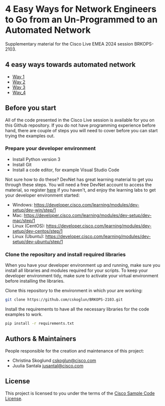 # 4 Easy Ways for Network Engineers to Go from an Un-Programmed to an Automated Network
Supplementary material for the Cisco Live EMEA 2024 session BRKOPS-2103.

## 4 easy ways towards automated network
* [Way 1](/way1)
* [Way 2](/way2)
* [Way 3](/way3)
* [Way_4](/way4)

## Before you start
All of the code presented in the Cisco Live session is available for you on this Github repository. If you do not have programming experience before hand, there are couple of steps you will need to cover before you can start trying the examples out.

### Prepare your developer environment
- Install Python version 3
- Install Git
- Install a code editor, for example Visual Studio Code

Not sure how to do these? DevNet has great learning material to get you through these steps. You will need a free DevNet account to access the material, so register [here](https://developer.cisco.com/) if you haven't, and enjoy the learning labs to get your developer environment started:

* Windows: https://developer.cisco.com/learning/modules/dev-setup/dev-win/step/1
* Mac: https://developer.cisco.com/learning/modules/dev-setup/dev-mac/step/1
* Linux (CentOS): https://developer.cisco.com/learning/modules/dev-setup/dev-centos/step/1
* Linux (Ubuntu): https://developer.cisco.com/learning/modules/dev-setup/dev-ubuntu/step/1

### Clone the repository and install required libraries
When you have your developer environment up and running, make sure you install all libraries and modules required for your scripts. To keep your developer environment tidy, make sure to activate your virtual environment before installing the libraries.

Clone this repository to the environment in which your are working:
```bash
git clone https://github.com/cskoglun/BRKOPS-2103.git
```

Install the requirements to have all the necessary libraries for the code examples to work.

```bash
pip install -r requirements.txt 
```

## Authors & Maintainers
People responsible for the creation and maintenance of this project:
* Christina Skoglund cskoglun@cisco.com
* Juulia Santala jusantal@cisco.com

## License
This project is licensed to you under the terms of the [Cisco Sample Code License](LICENSE).
